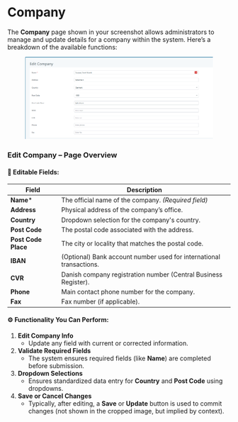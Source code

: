# Company

The **Company** page shown in your screenshot allows administrators to manage and update details for a company within the system. Here’s a breakdown of the available functions:

<figure><img src="../.gitbook/assets/image (337).png" alt=""><figcaption></figcaption></figure>

### **Edit Company – Page Overview**

#### 📝 **Editable Fields:**

| **Field**           | **Description**                                                     |
| ------------------- | ------------------------------------------------------------------- |
| **Name**\*          | The official name of the company. _(Required field)_                |
| **Address**         | Physical address of the company’s office.                           |
| **Country**         | Dropdown selection for the company's country.                       |
| **Post Code**       | The postal code associated with the address.                        |
| **Post Code Place** | The city or locality that matches the postal code.                  |
| **IBAN**            | (Optional) Bank account number used for international transactions. |
| **CVR**             | Danish company registration number (Central Business Register).     |
| **Phone**           | Main contact phone number for the company.                          |
| **Fax**             | Fax number (if applicable).                                         |

#### ⚙️ **Functionality You Can Perform:**

1. **Edit Company Info**
   * Update any field with current or corrected information.
2. **Validate Required Fields**
   * The system ensures required fields (like **Name**) are completed before submission.
3. **Dropdown Selections**
   * Ensures standardized data entry for **Country** and **Post Code** using dropdowns.
4. **Save or Cancel Changes**
   * Typically, after editing, a **Save** or **Update** button is used to commit changes (not shown in the cropped image, but implied by context).
